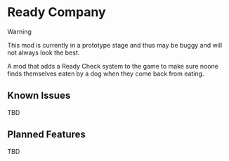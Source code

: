 # Ready Company

> [!WARNING]  
> This mod is currently in a prototype stage and thus may be buggy and will not
> always look the best.

A mod that adds a Ready Check system to the game to make sure noone finds themselves
eaten by a dog when they come back from eating.

## Known Issues

TBD

## Planned Features

TBD